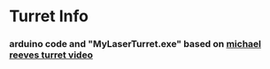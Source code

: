 # Turret Info

### arduino code and "MyLaserTurret.exe" based on <a href="https://www.youtube.com/watch?v=Q8zC3-ZQFJI" target="_blank" rel="noopener noreferrer">michael reeves turret video</a><br>
